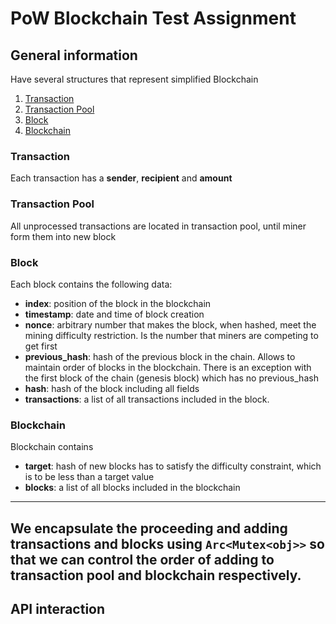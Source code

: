 # PoW Blockchain Test Assignment

## General information

Have several structures that represent simplified Blockchain

1. [Transaction](#Transaction)
2. [Transaction Pool](#)
3. [Block](#Block)
4. [Blockchain](#Blockchain)

### Transaction

Each transaction has a **sender**, **recipient** and **amount**

### Transaction Pool

All unprocessed transactions are located in transaction pool, until miner form them into new block

### Block

Each block contains the following data:

* **index**: position of the block in the blockchain
* **timestamp**: date and time of block creation
* **nonce**: arbitrary number that makes the block, when hashed, meet the mining difficulty restriction. Is the number
  that miners are competing to get first
* **previous_hash**: hash of the previous block in the chain. Allows to maintain order of blocks in the blockchain.
  There is an exception with the first block of the chain (genesis block) which has no previous_hash
* **hash**: hash of the block including all fields
* **transactions**: a list of all transactions included in the block.

### Blockchain

Blockchain contains

* **target**: hash of new blocks has to satisfy the difficulty constraint, which is to be less than a target value
* **blocks**: a list of all blocks included in the blockchain

---
We encapsulate the proceeding and adding transactions
and blocks using `Arc<Mutex<obj>>` so that we can control the order of adding to transaction pool and blockchain
respectively.
---

## API interaction